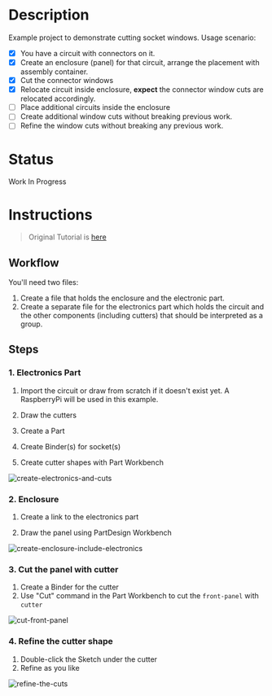 # Description

Example project to demonstrate cutting socket windows. Usage scenario: 

- [x] You have a circuit with connectors on it.
- [x] Create an enclosure (panel) for that circuit, arrange the placement with assembly container. 
- [x] Cut the connector windows 
- [x] Relocate circuit inside enclosure, **expect** the connector window cuts are relocated accordingly. 
- [ ] Place additional circuits inside the enclosure 
- [ ] Create additional window cuts without breaking previous work.
- [ ] Refine the window cuts without breaking any previous work.

# Status 

Work In Progress

# Instructions

> Original Tutorial is [here](https://github.com/realthunder/FreeCAD_assembly3/wiki/Modeling-using-Assembly)

## Workflow 

You'll need two files: 

1. Create a file that holds the enclosure and the electronic part.
2. Create a separate file for the electronics part which holds the circuit and the other components (including cutters) that should be interpreted as a group. 

## Steps 

### 1. Electronics Part 

1. Import the circuit or draw from scratch if it doesn't exist yet. A RaspberryPi will be used in this example.

2. Draw the cutters

  1. Create a Part 
  2. Create Binder(s) for socket(s)
  3. Create cutter shapes with Part Workbench 
  
  ![create-electronics-and-cuts](https://user-images.githubusercontent.com/6639874/45267486-f20e5900-b475-11e8-801d-ef517e4e2cc9.gif)

### 2. Enclosure 

1. Create a link to the electronics part 

2. Draw the panel using PartDesign Workbench

![create-enclosure-include-electronics](https://user-images.githubusercontent.com/6639874/45267641-e4a69e00-b478-11e8-9509-98893d83eeee.gif)

### 3. Cut the panel with cutter

1. Create a Binder for the cutter 
2. Use "Cut" command in the Part Workbench to cut the `front-panel` with `cutter`

![cut-front-panel](https://user-images.githubusercontent.com/6639874/45267662-7a422d80-b479-11e8-92d9-f66e95c048e0.gif)

### 4. Refine the cutter shape 

1. Double-click the Sketch under the cutter
2. Refine as you like

![refine-the-cuts](https://user-images.githubusercontent.com/6639874/45267676-c3927d00-b479-11e8-84d2-50773c2ae013.gif)
